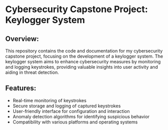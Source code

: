 # Cybersecurity Capstone Project: Keylogger System

## Overview:
This repository contains the code and documentation for my cybersecurity capstone project, focusing on the development of a keylogger system. The keylogger system aims to enhance cybersecurity measures by monitoring and logging keystrokes, providing valuable insights into user activity and aiding in threat detection.

## Features:
- Real-time monitoring of keystrokes
- Secure storage and logging of captured keystrokes
- User-friendly interface for configuration and interaction
- Anomaly detection algorithms for identifying suspicious behavior
- Compatibility with various platforms and operating systems
